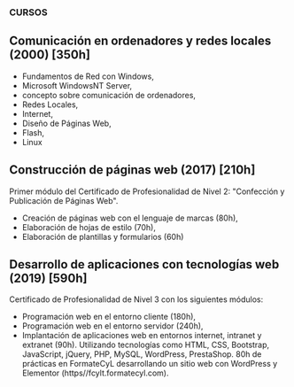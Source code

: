 
### CURSOS

## Comunicación en ordenadores y redes locales (2000) [350h]
  - Fundamentos de Red con Windows, 
  - Microsoft WindowsNT Server, 
  - concepto sobre comunicación de ordenadores, 
  - Redes Locales, 
  - Internet, 
  - Diseño de Páginas Web, 
  - Flash, 
  - Linux

## Construcción de páginas web (2017) [210h]
Primer módulo del Certificado de Profesionalidad de Nivel 2: "Confección y Publicación de Páginas Web". 
  - Creación de páginas web con el lenguaje de marcas (80h), 
  - Elaboración de hojas de estilo (70h), 
  - Elaboración de plantillas y formularios (60h)

## Desarrollo de aplicaciones con tecnologías web (2019) [590h]
Certificado de Profesionalidad de Nivel 3 con los siguientes módulos: 
  - Programación web en el entorno cliente (180h), 
  - Programación web en el entorno servidor (240h), 
  - Implantación de aplicaciones web en entornos internet, intranet y extranet (90h). 
Utilizando tecnologías como HTML, CSS, Bootstrap, JavaScript, jQuery, PHP, MySQL, WordPress, PrestaShop. 
80h de prácticas en FormateCyL desarrollando un sitio web con WordPress y Elementor (https//fcylt.formatecyl.com).
